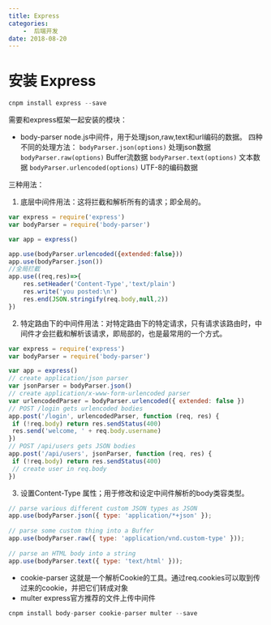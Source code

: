 ```yaml
---
title: Express
categories: 
    -  后端开发
date: 2018-08-20
---
```


# 安装 Express
```javascript
cnpm install express --save
```

需要和express框架一起安装的模块：

- body-parser
node.js中间件，用于处理json,raw,text和url编码的数据。
四种不同的处理方法：
`bodyParser.json(options)`          处理json数据
`bodyParser.raw(options)`           Buffer流数据
`bodyParser.text(options)`          文本数据
`bodyParser.urlencoded(options)`    UTF-8的编码数据

三种用法：
1.  底层中间件用法：这将拦截和解析所有的请求；即全局的。
```javascript
var express = require('express')
var bodyParser = require('body-parser')

var app = express()

app.use(bodyParser.urlencoded({extended:false}))
app.use(bodyParser.json())
//全局拦截
app.use((req,res)=>{
    res.setHeader('Content-Type','text/plain')
    res.write('you posted:\n')
    res.end(JSON.stringify(req.body,null,2))
})
```
2.  特定路由下的中间件用法：对特定路由下的特定请求，只有请求该路由时，中间件才会拦截和解析该请求，即局部的，也是最常用的一个方式。
```javascript
var express = require('express')
var bodyParser = require('body-parser')

var app = express()
// create application/json parser
var jsonParser = bodyParser.json()
// create application/x-www-form-urlencoded parser
var urlencodedParser = bodyParser.urlencoded({ extended: false })
// POST /login gets urlencoded bodies
app.post('/login', urlencodedParser, function (req, res) {
 if (!req.body) return res.sendStatus(400)
 res.send('welcome, ' + req.body.username)
})
// POST /api/users gets JSON bodies
app.post('/api/users', jsonParser, function (req, res) {
 if (!req.body) return res.sendStatus(400)
 // create user in req.body
})
```
3.  设置Content-Type 属性；用于修改和设定中间件解析的body类容类型。
```javascript
// parse various different custom JSON types as JSON
app.use(bodyParser.json({ type: 'application/*+json' });
 
// parse some custom thing into a Buffer
app.use(bodyParser.raw({ type: 'application/vnd.custom-type' }));
 
// parse an HTML body into a string
app.use(bodyParser.text({ type: 'text/html' }));
```

- cookie-parser
这就是一个解析Cookie的工具。通过req.cookies可以取到传过来的cookie，并把它们转成对象
- multer
express官方推荐的文件上传中间件


```javascript
cnpm install body-parser cookie-parser multer --save
```
